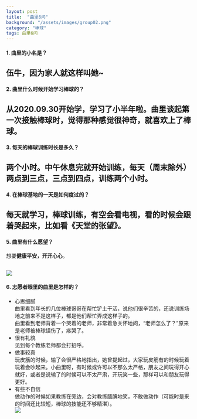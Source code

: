 ```yaml
---
layout: post
title:  "曲里6问"
background: "/assets/images/group02.png"
category: "棒球"
tags: 曲里6问
---
```


#### 1. 曲里的小名是？
**伍牛**，因为家人就这样叫她~
---
#### 2. 曲里什么时候开始学习棒球的？
从2020.09.30开始学，学习了小半年啦。曲里谈起第一次接触棒球时，觉得那种感觉很神奇，就喜欢上了棒球。
---
#### 3. 每天的棒球训练时长是多久？
两个小时。中午休息完就开始训练，每天（周末除外）两点到三点，三点到四点，训练两个小时。
---
#### 4. 在棒球基地的一天是如何度过的？
每天就学习，棒球训练，有空会看电视，看的时候会跟着哭起来，比如看《天堂的张望》。
---
#### 5. 曲里有什么愿望？
想要**健康平安，开开心心**。  

![](https://i.loli.net/2021/03/15/Pzv56LHjiZS1Uhg.png)
---

#### 6. 志愿者眼里的曲里是怎样的？
* 心思细腻  
曲里看到年长的几位棒球哥哥在帮忙铲土干活，说他们很辛苦的，还说训练场地之前来不是这样子，都是他们帮忙弄成这样子的。  
曲里看到老师背着一个哭着的老师，非常着急关怀地问，“老师怎么了？”原来是老师被棒球误伤了，疼哭了。
* 很有礼貌  
见到每个教练老师都会打招呼。  
* 做事较真  
玩皮筋的时候，输了会很严格地指出，她曾提起过，大家玩皮筋有的时候玩着玩着会吵起来。小曲里呀，有时候或许可以不那么太严格，朋友之间玩得开心就好，或者是说输了的时候可以不太严肃，开玩笑一些，那样可以和朋友玩得更好。  
* 有些不自信  
做动作的时候如果教练在旁边，会对教练腼腆地笑，不敢做动作（可能时是来的时间还比较短，棒球的技能还不够精湛）。    
![](https://i.loli.net/2021/03/15/JFWenkg7NfRupdT.png)   
